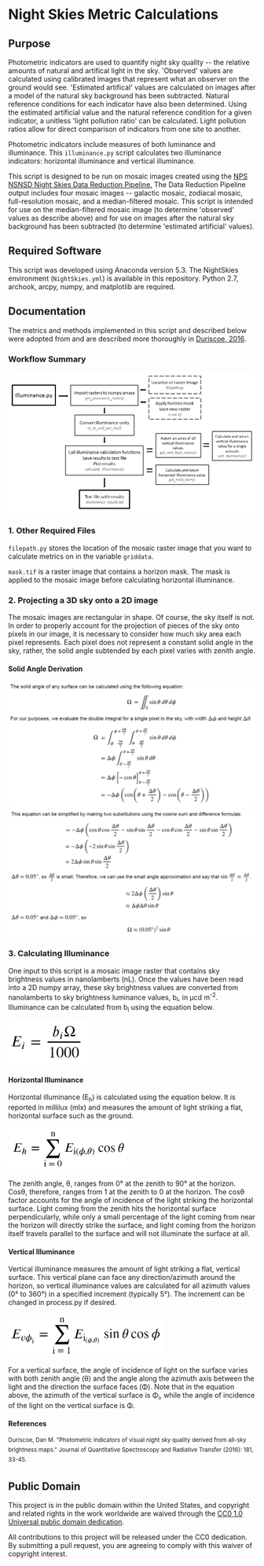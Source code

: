 # Night Skies Metric Calculations

## Purpose
Photometric indicators are used to quantify night sky quality -- the relative amounts of natural and artifical light in the sky. 'Observed' values are calculated using calibrated images that represent what an observer on the ground would see. 'Estimated artifical' values are calculated on images after a model of the natural sky background has been subtracted. Natural reference conditions for each indicator have also been determined. Using the estimated artificial value and the natural reference condition for a given indicator, a unitless 'light pollution ratio' can be calculated. Light pollution ratios allow for direct comparison of indicators from one site to another.

Photometric indicators include measures of both luminance and illuminance. This `illuminance.py` script calculates two illuminance indicators: horizontal illuminance and vertical illuminance.

This script is designed to be run on mosaic images created using the [NPS NSNSD Night Skies Data Reduction Pipeline.](https://github.com/liweihung/nightskies) The Data Reduction Pipeline output includes four mosaic images -- galactic mosaic, zodiacal mosaic, full-resolution mosaic, and a median-filtered mosaic. This script is intended for use on the median-filtered mosaic image (to determine 'observed' values as describe above) and for use on images after the natural sky background has been subtracted (to determine 'estimated artificial' values).

<!--- insert image
![median-filtered mosaic image](https://github.com/kkarnes/skyBrightnessMetrics/blob/master/static/.png)
--->

## Required Software
This script was developed using Anaconda version 5.3. The NightSkies environment (`NightSkies.yml`) is available in this repository. Python 2.7, archook, arcpy, numpy, and matplotlib are required.

## Documentation
The metrics and methods implemented in this script and described below were adopted from and are described more thoroughly in [Duriscoe, 2016](https://doi.org/10.1016/j.jqsrt.2016.02.022).

### Workflow Summary

![Flowchart of functions, scripts, and files](https://github.com/kkarnes/skyBrightnessMetrics/blob/master/static/Illuminance_script_flowchart.png)

### 1. Other Required Files
`filepath.py` stores the location of the mosaic raster image that you want to calculate metrics on in the variable `griddata`.

`mask.tif` is a raster image that contains a horizon mask. The mask is applied to the mosaic image before calculating horizontal illuminance.

### 2. Projecting a 3D sky onto a 2D image
The mosaic images are rectangular in shape. Of course, the sky itself is not. In order to properly account for the projection of pieces of the sky onto pixels in our image, it is necessary to consider how much sky area each pixel represents. Each pixel does not represent a constant solid angle in the sky, rather, the solid angle subtended by each pixel varies with zenith angle.

#### Solid Angle Derivation

<img src="https://github.com/kkarnes/skyBrightnessMetrics/blob/master/static/solid_angle_derivation_1.PNG" alt="Derivation of solid angle formula">

<img src="https://github.com/kkarnes/skyBrightnessMetrics/blob/master/static/solid_angle_derivation_2.PNG" alt="Derivation of solid angle formula">

<!-- include note: In the script, these two factors of the solid angle are calculated separately. Solid angle is first defined as 0.05 degrees squared, and then later is multiplied by sin(theta) during the horizontal and vertical illuminance calculations separately.
This is done in two separate steps simply due to the fact that the shape of the theta array is not the same for the horizontal and vertical illuminance calculations (theta values range to 90 and 96 degrees respectively).
--->

### 3. Calculating Illuminance
One input to this script is a mosaic image raster that contains sky brightness values in nanolamberts (nL). Once the values have been read into a 2D numpy array, these sky brightness values are converted from nanolamberts to sky brightness luminance values, b<sub>i</sub>, in &mu;cd m<sup>-2</sup>. Illuminance can be calculated from b<sub>i</sub> using the equation below.

<img src="https://github.com/kkarnes/skyBrightnessMetrics/blob/master/static/E_i.PNG" alt="Illuminance equation" height="90">

#### Horizontal Illuminance
Horizontal illuminance (E<sub>h</sub>) is calculated using the equation below. It is reported in millilux (mlx) and measures the amount of light striking a flat, horizontal surface such as the ground.

<img src="https://github.com/kkarnes/skyBrightnessMetrics/blob/master/static/E_h.PNG" alt="Horizontal illuminance equation" height="90">

The zenith angle, &theta;, ranges from 0&deg; at the zenith to 90&deg; at the horizon. Cos&theta;, therefore, ranges from 1 at the zenith to 0 at the horizon. The cos&theta; factor accounts for the angle of incidence of the light striking the horizontal surface. Light coming from the zenith hits the horizontal surface perpendicularly, while only a small percentage of the light coming from near the horizon will directly strike the surface, and light coming from the horizon itself travels parallel to the surface and will not illuminate the surface at all.

#### Vertical Illuminance
Vertical illuminance measures the amount of light striking a flat, vertical surface. This vertical plane can face any direction/azimuth around the horizon, so vertical illuminance values are calculated for all azimuth values (0&deg; to 360&deg;) in a specified increment (typically 5&deg;). The increment can be changed in process.py if desired.

<img src="https://github.com/kkarnes/skyBrightnessMetrics/blob/master/static/E_v.PNG" alt="Vertical illuminance equation" height="90">

For a vertical surface, the angle of incidence of light on the surface varies with both zenith angle (&theta;) and the angle along the azimuth axis between the light and the direction the surface faces (&Phi;). Note that in the equation above, the azimuth of the vertical surface is &Phi;<sub>i</sub>, while the angle of incidence of the light on the vertical surface is &Phi;.

#### References
<sup>Duriscoe, Dan M. "Photometric indicators of visual night sky quality derived from all-sky brightness maps." Journal of Quantitative Spectroscopy and Radiative Transfer (2016): 181, 33-45.</sup>

## Public Domain
This project is in the public domain within the United States, and copyright and related rights in the work worldwide are waived through the [CC0 1.0 Universal public domain dedication](https://creativecommons.org/publicdomain/zero/1.0/).

All contributions to this project will be released under the CC0 dedication. By submitting a pull request, you are agreeing to comply with this waiver of copyright interest.
